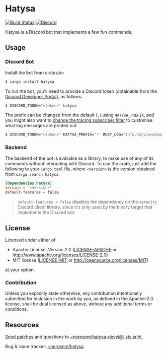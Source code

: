 # Hatysa

[![Build Status]][builds.sr.ht]
[![Discord]][discord.gg]

[Build Status]: https://builds.sr.ht/~nerosnm/punch-clock/build.yml.svg
[builds.sr.ht]: https://builds.sr.ht/~nerosnm/punch-clock/build.yml
[Discord]: https://img.shields.io/discord/784921066157768716?label=support
[discord.gg]: https://discord.gg/sv6JpHtXCD

Hatysa is a Discord bot that implements a few fun commands.

## Usage

### Discord Bot

Install the bot from crates.io:

```bash
$ cargo install hatysa
```

To run the bot, you'll need to provide a Discord token (obtainable from the [Discord Developer 
Portal](https://discord.com/developers)), as follows:

```bash
$ DISCORD_TOKEN="<token>" hatysa
```

The prefix can be changed from the default (`,`) using `HATYSA_PREFIX`, and you might also want to 
[change the tracing subscriber filter][tracing-subscriber] to customise what log messages are 
printed out:

[tracing-subscriber]: 
https://docs.rs/tracing-subscriber/0.2.15/tracing_subscriber/fmt/index.html#filtering-events-with-environment-variables

```bash
$ DISCORD_TOKEN="<token>" HATYSA_PREFIX="!" RUST_LOG="info,hatysa=debug" hatysa
```

### Backend

The backend of the bot is available as a library, to make use of any of its commands without 
interacting with Discord. To use the crate, just add the following to your `Cargo.toml` file, where 
`<version>` is the version obtained from `cargo search hatysa`:

```toml
[dependencies.hatysa]
version = "<version>"
default-features = false
```

> `default-features = false` disables the dependency on the `serenity` Discord client library, since 
> it's only used by the binary target that implements the Discord bot.

## License

Licensed under either of

- Apache License, Version 2.0 ([LICENSE-APACHE](LICENSE-APACHE) or 
  http://www.apache.org/licenses/LICENSE-2.0)
- MIT license ([LICENSE-MIT](LICENSE-MIT) or http://opensource.org/licenses/MIT)

at your option.

### Contribution

Unless you explicitly state otherwise, any contribution intentionally submitted for inclusion in the 
work by you, as defined in the Apache-2.0 license, shall be dual licensed as above, without any 
additional terms or conditions.

## Resources

[Send patches](https://git-send-email.io) and questions to 
[~nerosnm/hatysa-devel@lists.sr.ht](https://lists.sr.ht/~nerosnm/hatysa-devel).

Bug & issue tracker: [~nerosnm/hatysa](https://todo.sr.ht/~nerosnm/hatysa).

